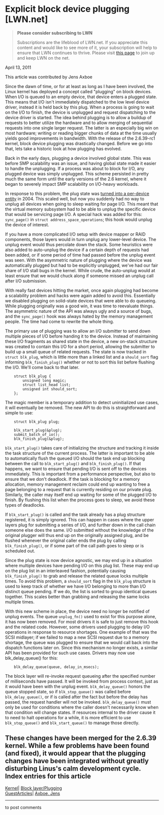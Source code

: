 # Explicit block device plugging [LWN.net]

> **Please consider subscribing to LWN**
> 
> Subscriptions are the lifeblood of LWN.net. If you appreciate this content and would like to see more of it, your subscription will help to ensure that LWN continues to thrive. Please visit [this page](/Promo/nst-nag1/subscribe) to join up and keep LWN on the net. 

April 13, 2011

This article was contributed by Jens Axboe

Since the dawn of time, or for at least as long as I have been involved, the Linux kernel has deployed a concept called "plugging" on block devices. When I/O is queued to an empty device, that device enters a plugged state. This means that I/O isn't immediately dispatched to the low level device driver, instead it is held back by this plug. When a process is going to wait on the I/O to finish, the device is unplugged and request dispatching to the device driver is started. The idea behind plugging is to allow a buildup of requests to better utilize the hardware and to allow merging of sequential requests into one single larger request. The latter is an especially big win on most hardware; writing or reading bigger chunks of data at the time usually yields good improvements in bandwidth. With the release of the 2.6.39-rc1 kernel, block device plugging was drastically changed. Before we go into that, lets take a historic look at how plugging has evolved. 

Back in the early days, plugging a device involved global state. This was before SMP scalability was an issue, and having global state made it easier to handle the unplugging. If a process was about to block for I/O, any plugged device was simply unplugged. This scheme persisted in pretty much the same form until the early versions of the 2.6 kernel, where it began to severely impact SMP scalability on I/O-heavy workloads. 

In response to this problem, the plug state was [turned into a per-device entity](/Articles/75233/) in 2004\. This scaled well, but now you suddenly had no way to unplug all devices when going to sleep waiting for page I/O. This meant that the virtual memory subsystem had to be able to unplug the specific device that would be servicing page I/O. A special hack was added for this: `sync_page()` in `struct address_space_operations`; this hook would unplug the device of interest. 

If you have a more complicated I/O setup with device mapper or RAID components, those layers would in turn unplug any lower-level device. The unplug event would thus percolate down the stack. Some heuristics were also added to auto-unplug the device if a certain depth of requests had been added, or if some period of time had passed before the unplug event was seen. With the asymmetric nature of plugging where the device was automatically plugged but had to be explicitly unplugged, we've had our fair share of I/O stall bugs in the kernel. While crude, the auto-unplug would at least ensure that we would chuck along if someone missed an unplug call after I/O submission. 

With really fast devices hitting the market, once again plugging had become a scalability problem and hacks were again added to avoid this. Essentially we disabled plugging on solid-state devices that were able to do queueing. While plugging originally was a good win, it was time to reevaluate things. The asymmetric nature of the API was always ugly and a source of bugs, and the `sync_page()` hook was always hated by the memory management people. The time had come to rewrite the whole thing. 

The primary use of plugging was to allow an I/O submitter to send down multiple pieces of I/O before handing it to the device. Instead of maintaining these I/O fragments as shared state in the device, a new on-stack structure was created to contain this I/O for a short period, allowing the submitter to build up a small queue of related requests. The state is now tracked in `struct blk_plug`, which is little more than a linked list and a `should_sort` flag informing `blk_finish_plug()` whether or not to sort this list before flushing the I/O. We'll come back to that later. 
    
    
    	struct blk_plug {
    		unsigned long magic;
    		struct list_head list;
    		unsigned int should_sort;
    	};
    

The magic member is a temporary addition to detect uninitialized use cases, it will eventually be removed. The new API to do this is straightforward and simple to use: 
    
    
    	struct blk_plug plug;
    
    	blk_start_plug(&plug);
    	submit_batch_of_io();
    	blk_finish_plug(&plug);
    

`blk_start_plug()` takes care of initializing the structure and tracking it inside the task structure of the current process. The latter is important to be able to automatically flush the queued I/O should the task end up blocking between the call to `blk_start_plug()` and `blk_finish_plug()`. If that happens, we want to ensure that pending I/O is sent off to the devices immediately. This is important from a performance perspective, but also to ensure that we don't deadlock. If the task is blocking for a memory allocation, memory management reclaim could end up wanting to free a page belonging to a request that is currently residing on our private plug. Similarly, the caller may itself end up waiting for some of the plugged I/O to finish. By flushing this list when the process goes to sleep, we avoid these types of deadlocks. 

If `blk_start_plug()` is called and the task already has a plug structure registered, it is simply ignored. This can happen in cases where the upper layers plug for submitting a series of I/O, and further down in the call chain someone else does the same. I/O submitted without the knowledge of the original plugger will thus end up on the originally assigned plug, and be flushed whenever the original caller ends the plug by calling `blk_finish_plug()`, or if some part of the call path goes to sleep or is scheduled out. 

Since the plug state is now device agnostic, we may end up in a situation where multiple devices have pending I/O on this plug list. These may end up on the plug list in an interleaved fashion, potentially causing `blk_finish_plug()` to grab and release the related queue locks multiple times. To avoid this problem, a `should_sort` flag in the `blk_plug` structure is used to keep track of whether we have I/O belonging to more than I/O distinct queue pending. If we do, the list is sorted to group identical queues together. This scales better than grabbing and releasing the same locks multiple times. 

With this new scheme in place, the device need no longer be notified of unplug events. The queue `unplug_fn()` used to exist for this purpose alone, it has now been removed. For most drivers it is safe to just remove this hook and the related code. However, some drivers used plugging to delay I/O operations in response to resource shortages. One example of that was the SCSI midlayer; if we failed to map a new SCSI request due to a memory shortage, the queue was plugged to ensure that we would call back into the dispatch functions later on. Since this mechanism no longer exists, a similar API has been provided for such use cases. Drivers may now use blk_delay_queue() for this: 
    
    
    	blk_delay_queue(queue, delay_in_msecs);
    

The block layer will re-invoke request queueing after the specified number of milliseconds have passed. It will be invoked from process context, just as it would have been with the unplug event. `blk_delay_queue()` honors the queue stopped state, so if `blk_stop_queue()` was called before `blk_delay_queue()`, or if is called after the fact but before the delay has passed, the request handler will not be invoked. `blk_delay_queue()` must only be used for conditions where the caller doesn't necessarily know when that condition will change states. If resources internal to the driver cause it to need to halt operations for a while, it is more efficient to use `blk_stop_queue()` and `blk_start_queue()` to manage those directly. 

These changes have been merged for the 2.6.39 kernel. While a few problems have been found (and fixed), it would appear that the plugging changes have been integrated without greatly disturbing Linus's calm development cycle.  
Index entries for this article  
---  
[Kernel](/Kernel/Index)| [Block layer/Plugging](/Kernel/Index#Block_layer-Plugging)  
[GuestArticles](/Archives/GuestIndex/)| [Axboe, Jens](/Archives/GuestIndex/#Axboe_Jens)  
  


* * *

to post comments 
